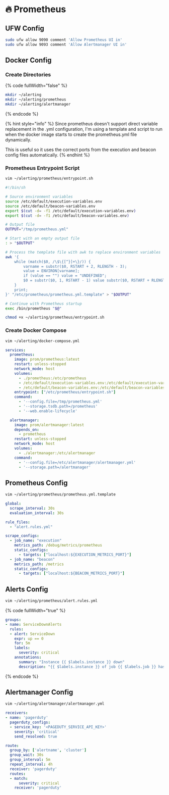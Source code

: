 # 🔥 Prometheus

## UFW Config

```bash
sudo ufw allow 9090 comment 'Allow Prometheus UI in'
sudo ufw allow 9093 comment 'Allow Alertmanager UI in'
```

## Docker Config

### Create Directories

{% code fullWidth="false" %}
```bash
mkdir ~/alerting
mkdir ~/alerting/prometheus
mkdir ~/alerting/alertmanager
```
{% endcode %}

{% hint style="info" %}
Since prometheus doesn't support direct variable replacement in the .yml configuration, I'm using a template and script to run when the docker image starts to create the prometheus.yml file dynamically.

This is useful so it uses the correct ports from the execution and beacon config files automatically.
{% endhint %}

### Prometheus Entrypoint Script

```bash
vim ~/alerting/prometheus/entrypoint.sh
```

```bash
#!/bin/sh

# Source environment variables
source /etc/default/execution-variables.env
source /etc/default/beacon-variables.env
export $(cut -d= -f1 /etc/default/execution-variables.env)
export $(cut -d= -f1 /etc/default/beacon-variables.env)

# Output file
OUTPUT="/tmp/prometheus.yml"

# Start with an empty output file
: > "$OUTPUT"

# Process the template file with awk to replace environment variables
awk '{
    while (match($0, /\$\{[^}]+\}/)) {
        varname = substr($0, RSTART + 2, RLENGTH - 3);
        value = ENVIRON[varname];
        if (value == "") value = "UNDEFINED";
        $0 = substr($0, 1, RSTART - 1) value substr($0, RSTART + RLENGTH);
    }
    print;
}' "/etc/prometheus/prometheus.yml.template" > "$OUTPUT"

# Continue with Prometheus startup
exec /bin/prometheus "$@"
```

```bash
chmod +x ~/alerting/prometheus/entrypoint.sh
```

### Create Docker Compose

```bash
vim ~/alerting/docker-compose.yml
```

```yaml
services:
  prometheus:
    image: prom/prometheus:latest
    restart: unless-stopped
    network_mode: host
    volumes:
      - ./prometheus:/etc/prometheus
      - /etc/default/execution-variables.env:/etc/default/execution-variables.env
      - /etc/default/beacon-variables.env:/etc/default/beacon-variables.env
    entrypoint: ["/etc/prometheus/entrypoint.sh"]
    command:
      - '--config.file=/tmp/prometheus.yml'
      - '--storage.tsdb.path=/prometheus'
      - '--web.enable-lifecycle'

  alertmanager:
    image: prom/alertmanager:latest
    depends_on:
      - prometheus
    restart: unless-stopped
    network_mode: host
    volumes:
      - ./alertmanager:/etc/alertmanager
    command:
      - '--config.file=/etc/alertmanager/alertmanager.yml'
      - '--storage.path=/alertmanager'
```

## Prometheus Config

```bash
vim ~/alerting/prometheus/prometheus.yml.template
```

```yaml
global:
  scrape_interval: 30s
  evaluation_interval: 30s

rule_files:
  - "alert.rules.yml"

scrape_configs:
  - job_name: "execution"
    metrics_path: /debug/metrics/prometheus
    static_configs:
      - targets: ["localhost:${EXECUTION_METRICS_PORT}"]
  - job_name: "beacon"
    metrics_path: /metrics
    static_configs:
      - targets: ["localhost:${BEACON_METRICS_PORT}"]
```

## Alerts Config

```bash
vim ~/alerting/prometheus/alert.rules.yml
```

{% code fullWidth="true" %}
```yaml
groups:
- name: ServiceDownAlerts
  rules:
  - alert: ServiceDown
    expr: up == 0
    for: 5m
    labels:
      severity: critical
    annotations:
      summary: "Instance {{ $labels.instance }} down"
      description: "{{ $labels.instance }} of job {{ $labels.job }} has been down for more than 5 minutes."
```
{% endcode %}

## Alertmanager Config

```bash
vim ~/alerting/alertmanager/alertmanager.yml
```

```yaml
receivers:
- name: 'pagerduty'
  pagerduty_configs:
  - service_key: '<PAGEDUTY_SERVICE_API_KEY>'
    severity: 'critical'
    send_resolved: true

route:
  group_by: ['alertname', 'cluster']
  group_wait: 30s
  group_interval: 5m
  repeat_interval: 4h
  receiver: 'pagerduty'
  routes:
  - match:
      severity: critical
    receiver: 'pagerduty'
```

